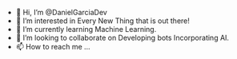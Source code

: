 - 👋 Hi, I’m @DanielGarciaDev
- 👀 I’m interested in Every New Thing that is out there!
- 🌱 I’m currently learning Machine Learning.
- 💞️ I’m looking to collaborate on Developing bots Incorporating AI.
- 📫 How to reach me ...

<!---
DanielGarciaDev7/DanielGarciaDev7 is a ✨ special ✨ repository because its `README.md` (this file) appears on your GitHub profile.
You can click the Preview link to take a look at your changes.
--->
